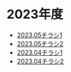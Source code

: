 # 2023年度
- [2023.05チラシ1](2023/2023_05_leaflet1.png)
- [2023.05チラシ2](2023/2023_05_leaflet2.png)
- [2023.04チラシ1](2023/2023_04_leaflet1.png)
- [2023.04チラシ2](2023/2023_04_leaflet2.png)


